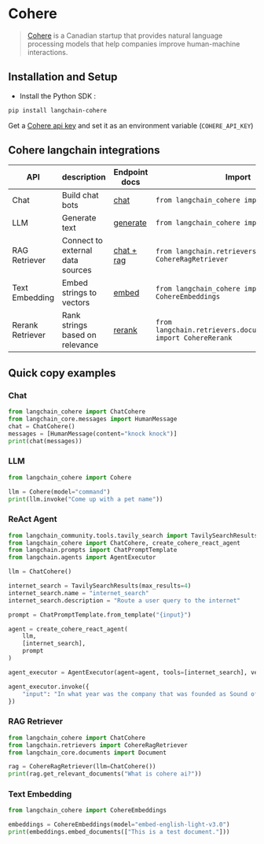 # Cohere

>[Cohere](https://cohere.ai/about) is a Canadian startup that provides natural language processing models
> that help companies improve human-machine interactions.

## Installation and Setup
- Install the Python SDK :
```bash
pip install langchain-cohere
```

Get a [Cohere api key](https://dashboard.cohere.ai/) and set it as an environment variable (`COHERE_API_KEY`)

## Cohere langchain integrations

| API              | description                      | Endpoint docs                                          | Import                                                               | Example usage                                                 |
| ---------------- | -------------------------------- | ------------------------------------------------------ | -------------------------------------------------------------------- | ------------------------------------------------------------- |
| Chat             | Build chat bots                  | [chat](https://docs.cohere.com/reference/chat)         | `from langchain_cohere import ChatCohere`                            | [cohere.ipynb](/docs/integrations/chat/cohere)                |
| LLM              | Generate text                    | [generate](https://docs.cohere.com/reference/generate) | `from langchain_cohere import Cohere`                                | [cohere.ipynb](/docs/integrations/llms/cohere)                |
| RAG Retriever    | Connect to external data sources | [chat + rag](https://docs.cohere.com/reference/chat)   | `from langchain.retrievers import CohereRagRetriever`                | [cohere.ipynb](/docs/integrations/retrievers/cohere)          |
| Text Embedding   | Embed strings to vectors         | [embed](https://docs.cohere.com/reference/embed)       | `from langchain_cohere import CohereEmbeddings`                      | [cohere.ipynb](/docs/integrations/text_embedding/cohere)      |
| Rerank Retriever | Rank strings based on relevance  | [rerank](https://docs.cohere.com/reference/rerank)     | `from langchain.retrievers.document_compressors import CohereRerank` | [cohere.ipynb](/docs/integrations/retrievers/cohere-reranker) |

## Quick copy examples

### Chat

```python
from langchain_cohere import ChatCohere
from langchain_core.messages import HumanMessage
chat = ChatCohere()
messages = [HumanMessage(content="knock knock")]
print(chat(messages))
```

### LLM


```python
from langchain_cohere import Cohere

llm = Cohere(model="command")
print(llm.invoke("Come up with a pet name"))
```

### ReAct Agent

```python
from langchain_community.tools.tavily_search import TavilySearchResults
from langchain_cohere import ChatCohere, create_cohere_react_agent
from langchain.prompts import ChatPromptTemplate
from langchain.agents import AgentExecutor

llm = ChatCohere()

internet_search = TavilySearchResults(max_results=4)
internet_search.name = "internet_search"
internet_search.description = "Route a user query to the internet"

prompt = ChatPromptTemplate.from_template("{input}")

agent = create_cohere_react_agent(
    llm,
    [internet_search],
    prompt
)

agent_executor = AgentExecutor(agent=agent, tools=[internet_search], verbose=True)```

agent_executor.invoke({
    "input": "In what year was the company that was founded as Sound of Music added to the S&P 500?",
})
```

### RAG Retriever

```python
from langchain_cohere import ChatCohere
from langchain.retrievers import CohereRagRetriever
from langchain_core.documents import Document

rag = CohereRagRetriever(llm=ChatCohere())
print(rag.get_relevant_documents("What is cohere ai?"))
```

### Text Embedding

```python
from langchain_cohere import CohereEmbeddings

embeddings = CohereEmbeddings(model="embed-english-light-v3.0")
print(embeddings.embed_documents(["This is a test document."]))
```
